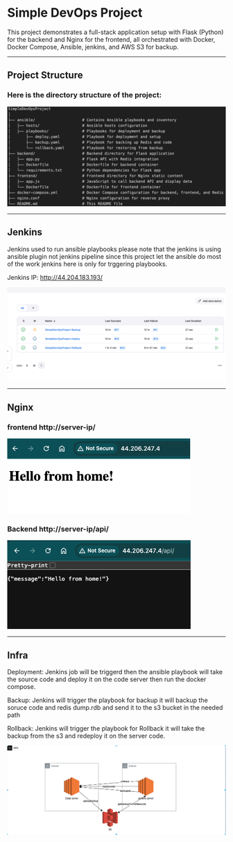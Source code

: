# Simple DevOps Project

This project demonstrates a full-stack application setup with Flask (Python) for the backend and Nginx for the frontend, all orchestrated with Docker, Docker Compose, Ansible, jenkins, and AWS S3 for backup.

---

## Project Structure

### Here is the directory structure of the project:


![alt text](image-1.png)


---

## Jenkins

 Jenkins used to run ansible playbooks please note that the jenkins is using ansible plugin not jenkins pipeline since this project let the    ansible do most of the work jenkins here is only for trggering playbooks.

Jenkins IP: http://44.204.183.193/

![alt text](image.png)


---
## Nginx 
### frontend http://server-ip/

![alt text](image-3.png)

### Backend http://server-ip/api/

![alt text](image-5.png)

---
## Infra

Deployment:  Jenkins job will be triggerd then the ansible playbook will take the source code and deploy it on the code server then run the docker compose.

Backup:      Jenkins will trigger the playbook for backup it will backup the soruce code and redis dump.rdb and send it to the s3 bucket in the    needed path

Rollback:    Jenkins will trigger the playbook for Rollback it will take the backup from the s3 and redeploy it on the server code.

![alt text](image-2.png)
